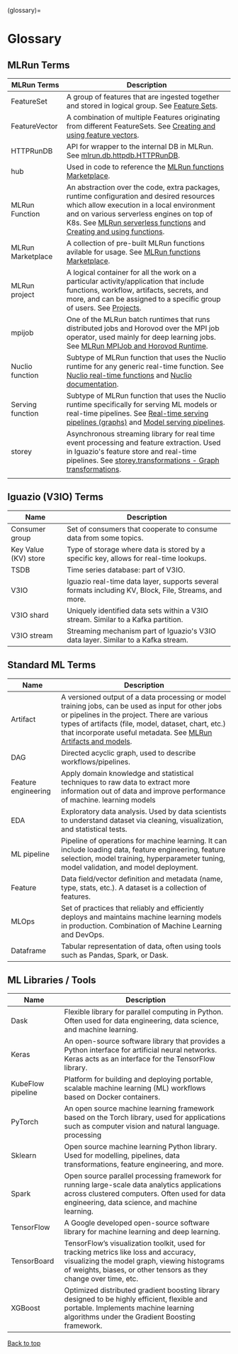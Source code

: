 (glossary)=
# Glossary

## MLRun Terms

| MLRun Terms              | Description                                                                                                                                                                                                                                                                                                                                            |
| -------------------------- |--------------------------------------------------------------------------------------------------------------------------------------------------------------------------------------------------------------------------------------------------------------------------------------------------------------------------------------------------------|
| FeatureSet               | A group of features that are ingested together and stored in logical group. See [Feature Sets](./feature-store/feature-sets.html).                                                                                                                                                                                                                     |
| FeatureVector            | A combination of multiple Features originating from different FeatureSets. See [Creating and using feature vectors](./feature-store/feature-vectors.html).                                                                                                                                                                                             |
| HTTPRunDB                | API for wrapper to the internal DB in MLRun. See [mlrun.db.httpdb.HTTPRunDB](./api/mlrun.db.html#mlrun.db.httpdb.HTTPRunDB).                                                                                                                                                                                                                           |
|hub                       | Used in code to reference the [MLRun functions Marketplace](./runtimes/load-from-marketplace.html).                                                                                                                                                                                                                                                    |
| MLRun Function           | An abstraction over the code, extra packages, runtime configuration and desired resources which allow execution in a local environment and on various serverless engines on top of K8s. See [MLRun serverless functions](./concepts/functions-concepts.html#mlrun-serverless-functions) and [Creating and using functions](./runtimes/functions.html). |
| MLRun Marketplace | A collection of pre-built MLRun functions avilable for usage. See [MLRun functions Marketplace](./runtimes/load-from-marketplace.html).                                                                                                                                                                                                                |
| MLRun project            | A logical container for all the work on a particular activity/application that include functions, workflow, artifacts, secrets, and more, and can be assigned to a specific group of users. See [Projects](./projects/project.html).                                                                                                                   |
| mpijob | One of the MLRun batch runtimes that runs distributed jobs and Horovod over the MPI job operator, used mainly for deep learning jobs. See [MLRun MPIJob and Horovod Runtime](./runtimes/horovod.html).                                                                                                                                                 |
| Nuclio function          | Subtype of MLRun function that uses the Nuclio runtime for any generic real-time function. See [Nuclio real-time functions](./concepts/nuclio-real-time-functions.html) and [Nuclio documentation](https://nuclio.io/docs/latest/).                                                                                                                    |
| Serving function         | Subtype of MLRun function that uses the Nuclio runtime specifically for serving ML models or real-time pipelines. See [Real-time serving pipelines (graphs)](./serving/serving-graph.html) and [Model serving pipelines](./serving/build-graph-model-serving.html).                                                                                    |
| storey                   | Asynchronous streaming library for real time event processing and feature extraction. Used in Iguazio's feature store and real-time pipelines. See [storey.transformations - Graph transformations](./api/storey.transformations.html).                                                                                                                |
|                          |                                                                        

## Iguazio (V3IO) Terms
| Name                                       | Description          |   
|--------------------------------------------------|---------------------------------------------------------------------------| 
| Consumer group           | Set of consumers that cooperate to consume data from some topics.                                                                                                                             |
| Key Value (KV) store     | Type of storage where data is stored by a specific key, allows for real-time lookups.                                                                                                         |
| TSDB                     | Time series database: part of V3IO.                                                                                                                                                           |
| V3IO                     | Iguazio real-time data layer, supports several formats including KV, Block, File, Streams, and more.                                                                                                    |
| V3IO shard               | Uniquely identified data sets within a V3IO stream. Similar to a Kafka partition.                                                                                                              |
| V3IO stream              | Streaming mechanism part of Iguazio's V3IO data layer. Similar to a Kafka stream.                                                                                                              |

## Standard ML Terms
| Name                                       | Description                                                                                                                                                                                                                                                                                           |   
|--------------------------------------------------|-------------------------------------------------------------------------------------------------------------------------------------------------------------------------------------------------------------------------------------------------------------------------------------------------------| 
| Artifact                 | A versioned output of a data processing or model training jobs, can be used as input for other jobs or pipelines in the project. There are various types of artifacts (file, model, dataset, chart, etc.) that incorporate useful metadata. See [MLRun Artifacts and models](./store/artifacts.html). |
| DAG                      | Directed acyclic graph, used to describe workflows/pipelines.                                                                                                                                                                                                                                         |
| Feature engineering      | Apply domain knowledge and statistical techniques to raw data to extract more information out of data and improve performance of machine. learning models                                                                                                                                             |
| EDA                      | Exploratory data analysis. Used by data scientists to understand dataset via cleaning, visualization, and statistical tests.                                                                                                                                                                          |
| ML pipeline              | Pipeline of operations for machine learning. It can include loading data, feature engineering, feature selection, model training, hyperparameter tuning, model validation, and model deployment.                                                                                                      |
| Feature                  | Data field/vector definition and metadata (name, type, stats, etc.). A dataset is a collection of features.                                                                                                                                                                                           |
| MLOps                    | Set of practices that reliably and efficiently deploys and maintains machine learning models in production. Combination of Machine Learning and DevOps.                                                                                                                                               |
| Dataframe                | Tabular representation of data, often using tools such as Pandas, Spark, or Dask.                                                                                                                                                                                                                     |

## ML Libraries / Tools


| Name              | Description                                                                                                                                                                                    |
| -------------------------- | ----------------------------------------------------------------------------------------------------------------------------------------------------------------------------------------------- |
| Dask                     | Flexible library for parallel computing in Python. Often used for data engineering, data science, and machine learning.                                                                         |
| Keras                    | An open-source software library that provides a Python interface for artificial neural networks. Keras acts as an interface for the TensorFlow library.                                         |
| KubeFlow pipeline        | Platform for building and deploying portable, scalable machine learning (ML) workflows based on Docker containers.                                                                             |
| PyTorch                  | An open source machine learning framework based on the Torch library, used for applications such as computer vision and natural language. processing                                                 |
| Sklearn                  | Open source machine learning Python library. Used for modelling, pipelines, data transformations, feature engineering, and more.                                                              |
| Spark                    | Open source parallel processing framework for running large-scale data analytics applications across clustered computers. Often used for data engineering, data science, and machine learning. |
| TensorFlow               | A Google developed open-source software library for machine learning and deep learning.                                                                                                                            |
| TensorBoard              |  TensorFlow’s visualization toolkit, used for tracking metrics like loss and accuracy, visualizing the model graph, viewing histograms of weights, biases, or other tensors as they change over time, etc. |
| XGBoost                  | Optimized distributed gradient boosting library designed to be highly efficient, flexible and portable. Implements machine learning algorithms under the Gradient Boosting framework.          |

[Back to top](#top)
